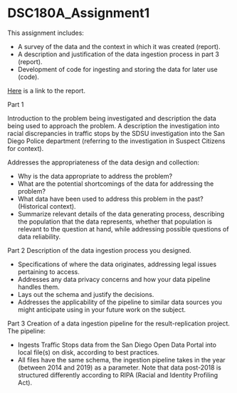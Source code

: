 # DSC180A_Assignment1

This assignment includes:
- A survey of the data and the context in which it was created (report).
- A description and justification of the data ingestion process in part 3 (report).
- Development of code for ingesting and storing the data for later use (code).

[Here](https://github.com/StephanieMoore14/DSC180A_Assignment1/blob/master/report.pdf) is a link to the report.

Part 1

Introduction to the problem being investigated and description the data being used to approach the problem. A description the investigation into racial discrepancies in traffic stops by the SDSU investigation into the San Diego Police department (referring to the investigation in Suspect Citizens for context).

Addresses the appropriateness of the data design and collection:
- Why is the data appropriate to address the problem?
- What are the potential shortcomings of the data for addressing the problem?
- What data have been used to address this problem in the past? (Historical context).
- Summarize relevant details of the data generating process, describing the population that the data represents, whether that population is relevant to the question at hand, while addressing possible questions of data reliability.

Part 2
Description of the data ingestion process you designed.
- Specifications of where the data originates, addressing legal issues pertaining to access.
- Addresses any data privacy concerns and how your data pipeline handles them.
- Lays out the schema and justify the decisions.
- Addresses the applicability of the pipeline to similar data sources you might anticipate using in your future work on the subject.

Part 3
Creation of a data ingestion pipeline for the result-replication project. The pipeline:
- Ingests Traffic Stops data from the San Diego Open Data Portal into local file(s) on disk, according to best practices.
- All files have the same schema, the ingestion pipeline takes in the year (between 2014 and 2019) as a parameter. Note that data post-2018 is structured differently according to RIPA (Racial and Identity Profiling Act).

